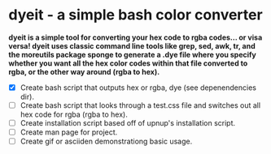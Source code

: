 # dyeit - a simple bash color converter

__dyeit is a simple tool for converting your hex code to rgba codes... or visa
versa! dyeit uses classic command line tools like grep, sed, awk, tr, and the
moreutils package sponge to generate a .dye file where you specify whether you
want all the hex color codes within that file converted to rgba, or the other
way around (rgba to hex).__

- [x] Create bash script that outputs hex or rgba, dye (see depenendencies dir).
- [ ] Create bash script that looks through a test.css file and switches out all hex code for rgba (rgba to hex).
- [ ] Create installation script based off of upnup's installation script.
- [ ] Create man page for project.
- [ ] Create gif or asciiden demonstrationg basic usage.
